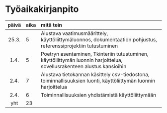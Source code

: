 # Työaikakirjanpito

| päivä | aika | mitä tein  |
| :----:|:-----| :-----|
| 25.3. | 5    | Alustava vaatimusmäärittely, käyttöliittymäluonnos, dokumentaation pohjustus, referenssiprojektiin tutustuminen  |
| 1.4. | 5    | Poetryn asentaminen, Tkinteriin tutustuminen, käyttöliittymän luonnin harjoittelua, sovellusrakenteen alustus kansioihin  |
| 2.4. | 7    | Alustava tietokannan käsittely csv-tiedostona, toiminnallisuuksien luonti, käyttöliittymän luonnin harjoittelua  |
| 2.4. | 6    | Toiminnallisuuksien yhdistämistä käyttöliittymään  |
| yht   | 23    | | 
